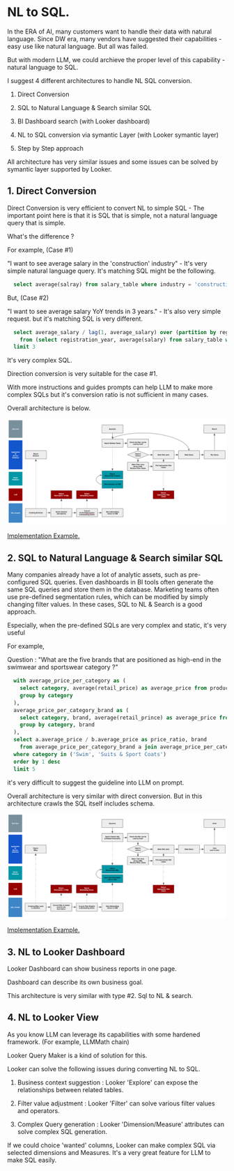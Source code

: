 # NL to SQL.

In the ERA of AI, many customers want to handle their data with natural language. Since DW era, many vendors have suggested their capabilities - easy use like natural language. But all was failed. 

But with modern LLM, we could archieve the proper level of this capability - natural language to SQL. 

I suggest 4 different architectures to handle NL SQL conversion. 


1. Direct Conversion

2. SQL to Natural Language & Search similar SQL

3. BI Dashboard search (with Looker dashboard)

4. NL to SQL conversion via symantic Layer (with Looker symantic layer)

5. Step by Step approach

All architecture has very similar issues and some issues can be solved by symantic layer supported by Looker. 


## 1. Direct Conversion

Direct Conversion is very efficient to convert NL to simple SQL - The important point here is that it is SQL that is simple, not a natural language query that is simple.

What's the difference ?

For example, (Case #1)

"I want to see average salary in the 'construction' industry" - It's very simple natural language query. It's matching SQL might be the following. 

``` SQL
  select average(salray) from salary_table where industry = 'construction' and year = '2023'
```

But, (Case #2)

"I want to see average salary YoY trends in 3 years." - It's also very simple request. but it's matching SQL is very different. 

```SQL
  select average_salary / lag(1, average_salary) over (partition by registration_year order by registration_year asc) as salary_yoy 
    from (select registration_year, average(salary) from salary_table where registration_year between '2020' and '2023') 
  limit 3
```

It's very complex SQL. 

Direction conversion is very suitable for the case #1. 

With more instructions and guides prompts can help LLM to make more complex SQLs but it's conversion ratio is not sufficient in many cases.

Overall architecture is below. 

![alt Architecture image](resources/1.direct_conversion.png "Title")

[Implementation Example.](nl_to_sql1.ipynb)


## 2. SQL to Natural Language & Search similar SQL

Many companies already have a lot of analytic assets, such as pre-configured SQL queries. Even dashboards in BI tools often generate the same SQL queries and store them in the database. Marketing teams often use pre-defined segmentation rules, which can be modified by simply changing filter values. In these cases, SQL to NL & Search is a good approach.

Especially, when the pre-defined SQLs are very complex and static, it's very useful

For example,

Question : "What are the five brands that are positioned as high-end in the swimwear and sportswear category ?"

```SQL
  with average_price_per_category as (
    select category, average(retail_price) as average_price from products
    group by category
  ),
  average_price_per_category_brand as (
    select category, brand, average(retail_prince) as average_price from products
    group by category, brand
  ),
  select a.average_price / b.average_price as price_ratio, brand
    from average_price_per_category_brand a join average_price_per_category b on (a.category = b.cartegory)
  where category in ('Swim', 'Suits & Sport Coats')
  order by 1 desc 
  limit 5

```

it's very difficult to suggest the guideline into LLM on prompt. 

Overall architecture is very similar with direct conversion. But in this architecture crawls the SQL itself includes schema. 

![alt Architecture image](resources/2.sql_to_nl_to_sql.png "Title")

[Implementation Example.](nl_to_sql2.ipynb)



## 3. NL to Looker Dashboard

Looker Dashboard can show business reports in one page. 

Dashboard can describe its own business goal. 

This architecture is very similar with type #2. Sql to NL & search. 



## 4. NL to Looker View

As you know LLM can leverage its capabilities with some hardened framework. (For example, LLMMath chain)

Looker Query Maker is a kind of solution for this. 

Looker can solve the following issues during converting NL to SQL.

1. Business context suggestion
  : Looker 'Explore' can expose the relationships between related tables. 

2. Filter value adjustment
  : Looker 'Filter' can solve various filter values and operators. 

3. Complex Query generation
  : Looker 'Dimension/Measure' attributes can solve complex SQL generation.

If we could choice 'wanted' columns, Looker can make complex SQL via selected dimensions and Measures. 
It's a very great feature for LLM to make SQL easily. 

